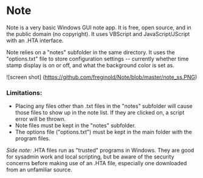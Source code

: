 # Note
Note is a very basic Windows GUI note app.  It is free, open source, and in the public domain (no copyright).  It uses VBScript and JavaScript/JScript with an .HTA interface.

Note relies on a "notes" subfolder in the same directory.  It uses the "options.txt" file to store configuration settings -- currently whether time stamp display is on or off, and what the background color is set as.

![screen shot]
(https://github.com/freginold/Note/blob/master/note_ss.PNG)

### Limitations:
- Placing any files other than .txt files in the "notes" subfolder will cause those files to show up in the note list.  If they are clicked on, a script error will be thrown.
- Note files must be kept in the "notes" subfolder.
- The options file ("options.txt") must be kept in the main folder with the program files.


*Side note:* .HTA files run as "trusted" programs in Windows.  They are good for sysadmin work and local scripting, but be aware of the security concerns before making use of an .HTA file, especially one downloaded from an unfamiliar source.
